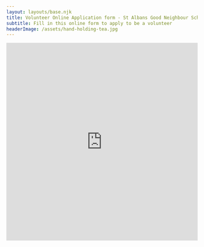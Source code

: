 ```yaml
---
layout: layouts/base.njk
title: Volunteer Online Application form - St Albans Good Neighbour Scheme
subtitle: Fill in this online form to apply to be a volunteer
headerImage: /assets/hand-holding-tea.jpg
---
```

<iframe src="https://docs.google.com/forms/d/e/1FAIpQLSfX_1Vvo-2ORA7OgTPlE_44zcyNkLZJlDF8u_m6hWrX2w12Jw/viewform?embedded=true" width="100%" height="520" frameborder="0" marginheight="0" marginwidth="0">Loading…</iframe>